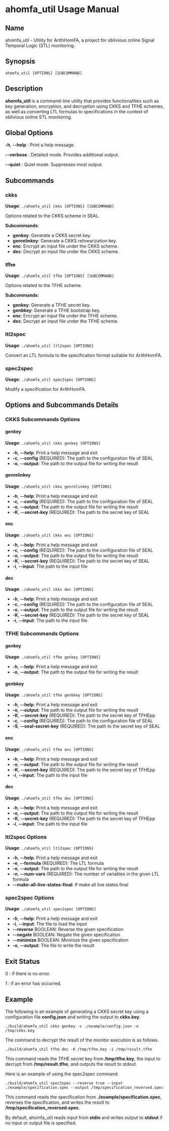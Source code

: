 # ahomfa_util Usage Manual

## Name

ahomfa_util - Utility for ArithHomFA, a project for oblivious online Signal Temporal Logic (STL) monitoring.

## Synopsis

    ahomfa_util [OPTIONS] [SUBCOMMAND]

## Description

**ahomfa_util** is a command-line utility that provides functionalities such as key generation, encryption, and decryption using CKKS and TFHE schemes, as well as converting LTL formulas to specifications in the context of oblivious online STL monitoring.

## Global Options

**-h**, **--help**
: Print a help message.

**--verbose**
: Detailed mode. Provides additional output.

**--quiet**
: Quiet mode. Suppresses most output.

## Subcommands

### ckks

**Usage**: `./ahomfa_util ckks [OPTIONS] [SUBCOMMAND]`

Options related to the CKKS scheme in SEAL.

**Subcommands**:

- **genkey**: Generate a CKKS secret key.
- **genrelinkey**: Generate a CKKS relinearization key.
- **enc**: Encrypt an input file under the CKKS scheme.
- **dec**: Decrypt an input file under the CKKS scheme.

### tfhe

**Usage**: `./ahomfa_util tfhe [OPTIONS] [SUBCOMMAND]`

Options related to the TFHE scheme.

**Subcommands**:

- **genkey**: Generate a TFHE secret key.
- **genbkey**: Generate a TFHE bootstrap key.
- **enc**: Encrypt an input file under the TFHE scheme.
- **dec**: Decrypt an input file under the TFHE scheme.

### ltl2spec

**Usage**: `./ahomfa_util ltl2spec [OPTIONS]`

Convert an LTL formula to the specification format suitable for ArithHomFA.

### spec2spec

**Usage**: `./ahomfa_util spec2spec [OPTIONS]`

Modify a specification for ArithHomFA.

## Options and Subcommands Details

### CKKS Subcommands Options

#### genkey

**Usage**: `./ahomfa_util ckks genkey [OPTIONS]`

- **-h**, **--help**: Print a help message and exit
- **-c**, **--config** (REQUIRED): The path to the configuration file of SEAL
- **-o**, **--output**: The path to the output file for writing the result

#### genrelinkey

**Usage**: `./ahomfa_util ckks genrelinkey [OPTIONS]`

- **-h**, **--help**: Print a help message and exit
- **-c**, **--config** (REQUIRED): The path to the configuration file of SEAL
- **-o**, **--output**: The path to the output file for writing the result
- **-K**, **--secret-key** (REQUIRED): The path to the secret key of SEAL

#### enc

**Usage**: `./ahomfa_util ckks enc [OPTIONS]`

- **-h**, **--help**: Print a help message and exit
- **-c**, **--config** (REQUIRED): The path to the configuration file of SEAL
- **-o**, **--output**: The path to the output file for writing the result
- **-K**, **--secret-key** (REQUIRED): The path to the secret key of SEAL
- **-i**, **--input**: The path to the input file

#### dec

**Usage**: `./ahomfa_util ckks dec [OPTIONS]`

- **-h**, **--help**: Print a help message and exit
- **-c**, **--config** (REQUIRED): The path to the configuration file of SEAL
- **-o**, **--output**: The path to the output file for writing the result
- **-K**, **--secret-key** (REQUIRED): The path to the secret key of SEAL
- **-i**, **--input**: The path to the input file

### TFHE Subcommands Options

#### genkey

**Usage**: `./ahomfa_util tfhe genkey [OPTIONS]`

- **-h**, **--help**: Print a help message and exit
- **-o**, **--output**: The path to the output file for writing the result

#### genbkey

**Usage**: `./ahomfa_util tfhe genbkey [OPTIONS]`

- **-h**, **--help**: Print a help message and exit
- **-o**, **--output**: The path to the output file for writing the result
- **-K**, **--secret-key** (REQUIRED): The path to the secret key of TFHEpp
- **-c**, **--config** (REQUIRED): The path to the configuration file of SEAL
- **-S**, **--seal-secret-key** (REQUIRED): The path to the secret key of SEAL

#### enc

**Usage**: `./ahomfa_util tfhe enc [OPTIONS]`

- **-h**, **--help**: Print a help message and exit
- **-o**, **--output**: The path to the output file for writing the result
- **-K**, **--secret-key** (REQUIRED): The path to the secret key of TFHEpp
- **-i**, **--input**: The path to the input file

#### dec

**Usage**: `./ahomfa_util tfhe dec [OPTIONS]`

- **-h**, **--help**: Print a help message and exit
- **-o**, **--output**: The path to the output file for writing the result
- **-K**, **--secret-key** (REQUIRED): The path to the secret key of TFHEpp
- **-i**, **--input**: The path to the input file

### ltl2spec Options

**Usage**: `./ahomfa_util ltl2spec [OPTIONS]`

- **-h**, **--help**: Print a help message and exit
- **-e**, **--formula** (REQUIRED): The LTL formula
- **-o**, **--output**: The path to the output file for writing the result
- **-n**, **--num-vars** (REQUIRED): The number of variables in the given LTL formula
- **--make-all-live-states-final**: If make all live states final

### spec2spec Options

**Usage**: `./ahomfa_util spec2spec [OPTIONS]`

- **-h**, **--help**: Print a help message and exit
- **-i**, **--input**: The file to load the input
- **--reverse** BOOLEAN: Reverse the given specification
- **--negate** BOOLEAN: Negate the given specification
- **--minimize** BOOLEAN: Minimize the given specification
- **-o**, **--output**: The file to write the result

## Exit Status

0
: if there is no error.

1
: if an error has occurred.

## Example

The following is an example of generating a CKKS secret key using a configuration file **config.json** and writing the output to **ckks.key**.

`./build/ahomfa_util ckks genkey -c ./example/config.json -o /tmp/ckks.key`

The command to decrypt the result of the monitor execution is as follows.

`./build/ahomfa_util tfhe dec -K /tmp/tfhe.key -i /tmp/result.tfhe` 

This command reads the TFHE secret key from **/tmp/tfhe.key**, the input to decrypt from **/tmp/result.tfhe**, and outputs the result to stdout. 

Here is an example of using the spec2spec command:

`./build/ahomfa_util spec2spec --reverse true --input ./example/specification.spec --output /tmp/specification_reversed.spec`

This command reads the specification from **./example/specification.spec**, reverses the specification, and writes the result to **/tmp/specification_reversed.spec**.

By default, ahomfa_util reads input from **stdin** and writes output to **stdout** if no input or output file is specified.
